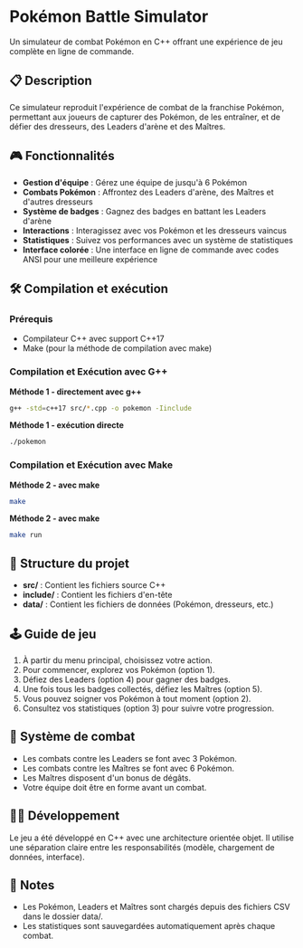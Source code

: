 # Pokémon Battle Simulator

Un simulateur de combat Pokémon en C++ offrant une expérience de jeu complète en ligne de commande.

## 📋 Description

Ce simulateur reproduit l'expérience de combat de la franchise Pokémon, permettant aux joueurs de capturer des Pokémon, de les entraîner, et de défier des dresseurs, des Leaders d'arène et des Maîtres.

## 🎮 Fonctionnalités

- **Gestion d'équipe** : Gérez une équipe de jusqu'à 6 Pokémon
- **Combats Pokémon** : Affrontez des Leaders d'arène, des Maîtres et d'autres dresseurs
- **Système de badges** : Gagnez des badges en battant les Leaders d'arène
- **Interactions** : Interagissez avec vos Pokémon et les dresseurs vaincus
- **Statistiques** : Suivez vos performances avec un système de statistiques
- **Interface colorée** : Une interface en ligne de commande avec codes ANSI pour une meilleure expérience

## 🛠️ Compilation et exécution

### Prérequis
- Compilateur C++ avec support C++17
- Make (pour la méthode de compilation avec make)

### Compilation et Exécution avec G++

**Méthode 1 - directement avec g++**
```bash
g++ -std=c++17 src/*.cpp -o pokemon -Iinclude
```
**Méthode 1 - exécution directe**
```bash
./pokemon
```

### Compilation et Exécution avec Make

**Méthode 2 - avec make**
```bash
make
```


**Méthode 2 - avec make**
```bash
make run
```

## 📁 Structure du projet

- **src/** : Contient les fichiers source C++
- **include/** : Contient les fichiers d'en-tête
- **data/** : Contient les fichiers de données (Pokémon, dresseurs, etc.)

## 🕹️ Guide de jeu

1. À partir du menu principal, choisissez votre action.
2. Pour commencer, explorez vos Pokémon (option 1).
3. Défiez des Leaders (option 4) pour gagner des badges.
4. Une fois tous les badges collectés, défiez les Maîtres (option 5).
5. Vous pouvez soigner vos Pokémon à tout moment (option 2).
6. Consultez vos statistiques (option 3) pour suivre votre progression.

## 🧩 Système de combat

- Les combats contre les Leaders se font avec 3 Pokémon.
- Les combats contre les Maîtres se font avec 6 Pokémon.
- Les Maîtres disposent d'un bonus de dégâts.
- Votre équipe doit être en forme avant un combat.

## 👨‍💻 Développement

Le jeu a été développé en C++ avec une architecture orientée objet. Il utilise une séparation claire entre les responsabilités (modèle, chargement de données, interface).

## 📝 Notes

- Les Pokémon, Leaders et Maîtres sont chargés depuis des fichiers CSV dans le dossier data/.
- Les statistiques sont sauvegardées automatiquement après chaque combat.
